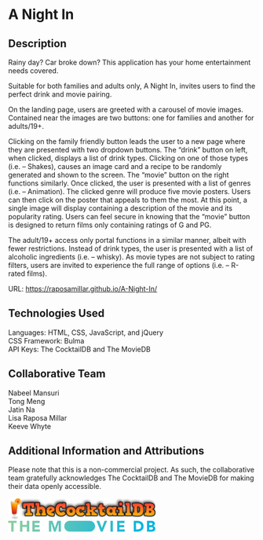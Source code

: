 # A Night In
## Description
Rainy day?  Car broke down?  This application has your home entertainment needs covered.

Suitable for both families and adults only, A Night In, invites users to find the perfect drink and movie pairing.

On the landing page, users are greeted with a carousel of movie images.  Contained near the images are two buttons: one for families and another for adults/19+.  

Clicking on the family friendly button leads the user to a new page where they are presented with two dropdown buttons.  The “drink” button on left, when clicked, displays a list of drink types.  Clicking on one of those types (i.e. – Shakes), causes an image card and a recipe to be randomly generated and shown to the screen.  The “movie” button on the right functions similarly.  Once clicked, the user is presented with a list of genres (i.e. – Animation).  The clicked genre will produce five movie posters.  Users can then click on the poster that appeals to them the most.  At this point, a single image will display containing a description of the movie and its popularity rating.  Users can feel secure in knowing that the “movie” button is designed to return films only containing ratings of G and PG.

The adult/19+ access only portal functions in a similar manner, albeit with fewer restrictions.  Instead of drink types, the user is presented with a list of alcoholic ingredients (i.e. – whisky).  As movie types are not subject to rating filters, users are invited to experience the full range of options (i.e. – R-rated films).

URL: https://raposamillar.github.io/A-Night-In/

## Technologies Used
Languages: HTML, CSS, JavaScript, and jQuery <br>
CSS Framework: Bulma <br>
API Keys: The CocktailDB and The MovieDB

## Collaborative Team
Nabeel Mansuri <br>
Tong Meng <br>
Jatin Na <br>
Lisa Raposa Millar <br>
Keeve Whyte

## Additional Information and Attributions
Please note that this is a non-commercial project.  As such, the collaborative team gratefully acknowledges The CocktailDB and The MovieDB for making their data openly accessible.<br>

<img src="./assets/images/attribution-logo-the-cocktail-db.png" width="300" /><br>
<img src="./assets/images/attribution-logo-the-movie-db.svg" width="300" /><br> 
